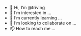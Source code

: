 - 👋 Hi, I’m @triving
- 👀 I’m interested in ...
- 🌱 I’m currently learning ...
- 💞️ I’m looking to collaborate on ...
- 📫 How to reach me ...

<!---
triving/triving is a ✨ special ✨ repository because its `README.md` (this file) appears on your GitHub profile.
You can click the Preview link to take a look at your changes.
--->
